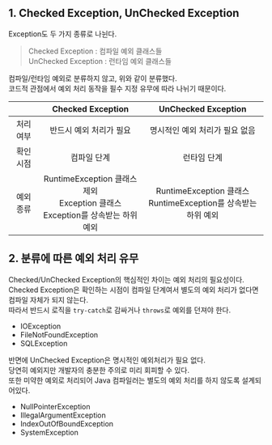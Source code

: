 ## 1. Checked Exception, UnChecked Exception

Exception도 두 가지 종류로 나뉜다.
> Checked Exception : 컴파일 예외 클래스들  
> UnChecked Exception : 런타임 예외 클래스들

컴파일/런타임 예외로 분류하지 않고, 위와 같이 분류했다.  
코드적 관점에서 예외 처리 동작을 필수 지정 유무에 따라 나뉘기 때문이다.

|       |                          Checked Exception                          |                  UnChecked Exception                  | 
|:-----:|:-------------------------------------------------------------------:|:-----------------------------------------------------:|
| 처리 여부 |                            반드시 예외 처리가 필요                            |                   명시적인 예외 처리가 필요 없음                   |
| 확인 시점 |                               컴파일 단계                                |                        런타임 단계                         |
| 예외 종류 | RuntimeException 클래스 제외<br/>Exception 클래스<br/>Exception를 상속받는 하위 예외 | RuntimeException 클래스<br/>RuntimeException를 상속받는 하위 예외 |

## 2. 분류에 따른 예외 처리 유무

Checked/UnChecked Exception의 핵심적인 차이는 예외 처리의 필요성이다.  
Checked Exception은 확인하는 시점이 컴파일 단계여서 별도의 예외 처리가 없다면 컴파일 자체가 되지 않는다.  
따라서 반드시 로직을 `try-catch`로 감싸거나 `throws`로 예외를 던져야 한다.

- IOException
- FileNotFoundException
- SQLException

반면에 UnChecked Exception은 명시적인 예외처리가 필요 없다.  
당연히 예외지만 개발자의 충분한 주의로 미리 회피할 수 있다.  
또한 미약한 예외로 처리되어 Java 컴파일러는 별도의 예외 처리를 하지 않도록 설계되어있다.

- NullPointerException
- IllegalArgumentException
- IndexOutOfBoundException
- SystemException
